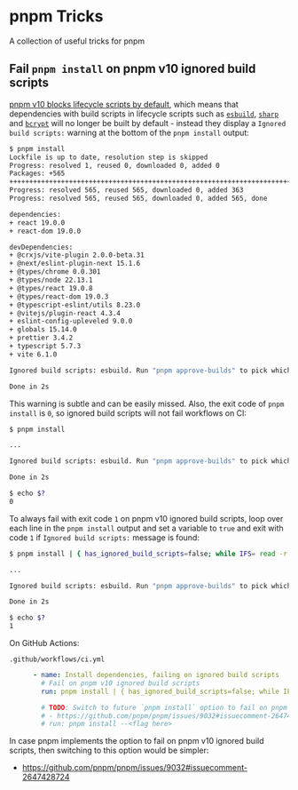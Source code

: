 # pnpm Tricks

A collection of useful tricks for pnpm

## Fail `pnpm install` on pnpm v10 ignored build scripts

[pnpm v10 blocks lifecycle scripts by default](https://socket.dev/blog/pnpm-10-0-0-blocks-lifecycle-scripts-by-default), which means that dependencies with build scripts in lifecycle scripts such as [`esbuild`](https://www.npmjs.com/package/esbuild), [`sharp`](https://www.npmjs.com/package/sharp) and [`bcrypt`](https://www.npmjs.com/package/bcrypt) will no longer be built by default - instead they display a `Ignored build scripts:` warning at the bottom of the `pnpm install` output:

```bash
$ pnpm install
Lockfile is up to date, resolution step is skipped
Progress: resolved 1, reused 0, downloaded 0, added 0
Packages: +565
++++++++++++++++++++++++++++++++++++++++++++++++++++++++++++++++++++++++++++++++
Progress: resolved 565, reused 565, downloaded 0, added 363
Progress: resolved 565, reused 565, downloaded 0, added 565, done

dependencies:
+ react 19.0.0
+ react-dom 19.0.0

devDependencies:
+ @crxjs/vite-plugin 2.0.0-beta.31
+ @next/eslint-plugin-next 15.1.6
+ @types/chrome 0.0.301
+ @types/node 22.13.1
+ @types/react 19.0.8
+ @types/react-dom 19.0.3
+ @typescript-eslint/utils 8.23.0
+ @vitejs/plugin-react 4.3.4
+ eslint-config-upleveled 9.0.0
+ globals 15.14.0
+ prettier 3.4.2
+ typescript 5.7.3
+ vite 6.1.0

Ignored build scripts: esbuild. Run "pnpm approve-builds" to pick which dependencies should be allowed to run scripts.

Done in 2s
```

This warning is subtle and can be easily missed. Also, the exit code of `pnpm install` is `0`, so ignored build scripts will not fail workflows on CI:

```bash
$ pnpm install

...

Ignored build scripts: esbuild. Run "pnpm approve-builds" to pick which dependencies should be allowed to run scripts.

Done in 2s

$ echo $?
0
```

To always fail with exit code `1` on pnpm v10 ignored build scripts, loop over each line in the `pnpm install` output and set a variable to `true` and exit with code `1` if `Ignored build scripts:` message is found:

```bash
$ pnpm install | { has_ignored_build_scripts=false; while IFS= read -r line; do echo "$line"; [[ "$line" == *"Ignored build scripts:"* ]] && has_ignored_build_scripts=true; done; [[ "$has_ignored_build_scripts" = false ]]; }

...

Ignored build scripts: esbuild. Run "pnpm approve-builds" to pick which dependencies should be allowed to run scripts.

Done in 2s

$ echo $?
1
```

On GitHub Actions:

`.github/workflows/ci.yml`

```yml
      - name: Install dependencies, failing on ignored build scripts
        # Fail on pnpm v10 ignored build scripts
        run: pnpm install | { has_ignored_build_scripts=false; while IFS= read -r line; do echo "$line"; [[ "$line" == *"Ignored build scripts:"* ]] && has_ignored_build_scripts=true; done; [[ "$has_ignored_build_scripts" = false ]]; }

        # TODO: Switch to future `pnpm install` option to fail on pnpm v10 ignored build scripts, if accepted:
        # - https://github.com/pnpm/pnpm/issues/9032#issuecomment-2647428724
        # run: pnpm install --<flag here>
```

In case pnpm implements the option to fail on pnpm v10 ignored build scripts, then switching to this option would be simpler:

- https://github.com/pnpm/pnpm/issues/9032#issuecomment-2647428724
